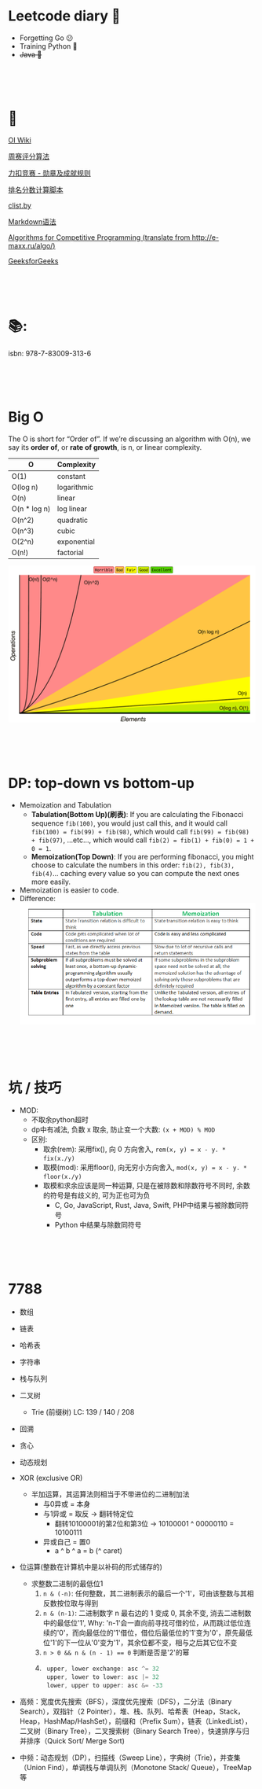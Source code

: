 # Leetcode diary 📅
* Forgetting Go 😕
* Training Python 🥱
* ~~Java 🤯~~

<br><br><br>

# 🔧
[OI Wiki](https://oi-wiki.org/)  

[周赛评分算法](https://leetcode.cn/circle/article/neTUV4/) 

[力扣竞赛 - 勋章及成就规则](https://leetcode.cn/circle/discuss/0fKGDu/) 

[排名分数计算脚本](https://leetcode.cn/circle/discuss/6gnvEj/view/WbN5TH/) 

[clist.by](https://clist.by/) 

[Markdown语法](https://markdown.com.cn)

[Algorithms for Competitive Programming (translate from http://e-maxx.ru/algo/)](https://cp-algorithms.com/index.html)

[GeeksforGeeks](https://www.geeksforgeeks.org/)

<br><br><br>

# 📚: 
isbn: 978-7-83009-313-6

<br><br><br>

# Big O
The O is short for “Order of”. If we’re discussing an algorithm with O(n), we say its **order of**, or **rate of growth**, is n, or linear complexity.

| O            | Complexity  |
| ------------ | ----------- |
| O(1)         | constant    |
| O(log n)     | logarithmic |
| O(n)         | linear      |
| O(n * log n) | log linear  |
| O(n^2)       | quadratic   |
| O(n^3)       | cubic       |
| O(2^n)       | exponential |
| O(n!)        | factorial   |

![big(O)](/pic/big-o-cheatsheet.png)

<br><br><br>

# DP: top-down vs bottom-up

* Memoization and Tabulation
  - **Tabulation(Bottom Up)(刷表)**: If you are calculating the Fibonacci sequence `fib(100)`, you would just call this, and it would call `fib(100) = fib(99) + fib(98)`, which would call `fib(99) = fib(98) + fib(97)`, ...etc..., which would call `fib(2) = fib(1) + fib(0) = 1 + 0 = 1`.
  - **Memoization(Top Down)**:  If you are performing fibonacci, you might choose to calculate the numbers in this order: `fib(2), fib(3), fib(4)`... caching every value so you can compute the next ones more easily.
* Memoization is easier to code.
* Difference:
![bottom-up vs top-down](/pic/Tabulation-vs-Memoization.png)

<br><br><br>

# 坑 / 技巧
* MOD:
  * 不取余python超时
  * dp中有减法, 负数 x 取余, 防止变一个大数: `(x + MOD) % MOD`
  * 区别: 
    * 取余(rem): 采用fix(), 向 0 方向舍入, `rem(x, y) = x - y. * fix(x./y)`
    * 取模(mod): 采用floor(), 向无穷小方向舍入, `mod(x, y) = x - y. * floor(x./y)`
    * 取模和求余应该是同一种运算, 只是在被除数和除数符号不同时, 余数的符号是有歧义的, 可为正也可为负
      * C, Go, JavaScript, Rust, Java, Swift, PHP中结果与被除数同符号
      * Python 中结果与除数同符号


<br><br><br>


# 7788
* 数组
* 链表
* 哈希表
* 字符串
* 栈与队列
* 二叉树
  * Trie (前缀树)
    LC: 139 / 140 / 208
* 回溯
* 贪心
* 动态规划

* XOR (exclusive OR)
  * 半加运算，其运算法则相当于不带进位的二进制加法
    * 与0异或 = 本身
    * 与1异或 = 取反 -> 翻转特定位
      * 翻转10100001的第2位和第3位 -> 10100001 ^ 00000110 = 10100111
    * 异或自己 = 置0
      * a ^ b ^ a = b (^ caret)
  
* 位运算(整数在计算机中是以补码的形式储存的)
  * 求整数二进制的最低位1
    1. `n & (-n)`: 任何整数，其二进制表示的最后一个'1'，可由该整数与其相反数按位取与得到
    2. `n & (n-1)`: 二进制数字 n 最右边的 1 变成 0, 其余不变, 消去二进制数中的最低位'1', Why: 'n-1'会一直向前寻找可借的位，从而跳过低位连续的'0'，而向最低位的'1'借位，借位后最低位的'1'变为'0'，原先最低位'1'的下一位从'0'变为'1'，其余位都不变，相与之后其它位不变
    3. `n > 0 && n & (n - 1) == 0` 判断是否是'2'的幂
    4. ```c
        upper, lower exchange: asc ^= 32
        upper, lower to lower: asc |= 32
        lower, upper to upper: asc &= -33
        ```

* 高频：宽度优先搜索（BFS），深度优先搜索（DFS），二分法（Binary Search），双指针（2 Pointer），堆、栈、队列、哈希表（Heap，Stack，Heap，HashMap/HashSet），前缀和（Prefix Sum），链表（LinkedList），二叉树（Binary Tree），二叉搜索树（Binary Search Tree），快速排序与归并排序（Quick Sort/ Merge Sort)

* 中频：动态规划（DP），扫描线（Sweep Line），字典树（Trie），并查集（Union Find），单调栈与单调队列（Monotone Stack/ Queue），TreeMap等